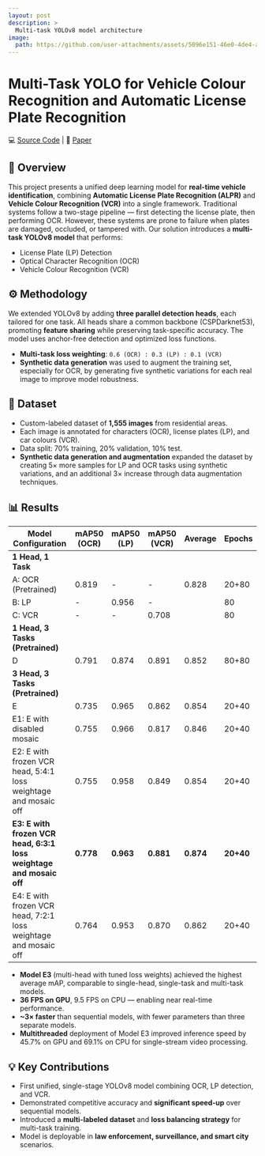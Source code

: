 ```yaml
---
layout: post
description: > 
  Multi-task YOLOv8 model architecture
image: 
  path: https://github.com/user-attachments/assets/5096e151-46e0-4de4-ad1e-93a655e11dbd
---
```


# Multi-Task YOLO for Vehicle Colour Recognition and Automatic License Plate Recognition
💻 [Source Code](https://github.com/yinloonkhor/YOLOv8-multi-detection-head/tree/main) | 📝 [Paper](https://ieeexplore.ieee.org/document/10570013)

## 🧠 Overview
This project presents a unified deep learning model for **real-time vehicle identification**, combining **Automatic License Plate Recognition (ALPR)** and **Vehicle Colour Recognition (VCR)** into a single framework. Traditional systems follow a two-stage pipeline — first detecting the license plate, then performing OCR. However, these systems are prone to failure when plates are damaged, occluded, or tampered with. Our solution introduces a **multi-task YOLOv8 model** that performs:
- License Plate (LP) Detection  
- Optical Character Recognition (OCR)  
- Vehicle Colour Recognition (VCR)  

## ⚙️ Methodology
We extended YOLOv8 by adding **three parallel detection heads**, each tailored for one task. All heads share a common backbone (CSPDarknet53), promoting **feature sharing** while preserving task-specific accuracy. The model uses anchor-free detection and optimized loss functions.

- **Multi-task loss weighting**: `0.6 (OCR) : 0.3 (LP) : 0.1 (VCR)`  
- **Synthetic data generation** was used to augment the training set, especially for OCR, by generating five synthetic variations for each real image to improve model robustness.

## 🧪 Dataset
- Custom-labeled dataset of **1,555 images** from residential areas.  
- Each image is annotated for characters (OCR), license plates (LP), and car colours (VCR).  
- Data split: 70% training, 20% validation, 10% test.
- **Synthetic data generation and augmentation** expanded the dataset by creating 5× more samples for LP and OCR tasks using synthetic variations, and an additional 3× increase through data augmentation techniques.

## 📊 Results
| Model Configuration                                              | mAP50 (OCR) | mAP50 (LP) | mAP50 (VCR) | Average | Epochs   |
|------------------------------------------------------------------|-------------|------------|-------------|---------|----------|
| **1 Head, 1 Task**                                               |             |            |             |         |          |
| A: OCR (Pretrained)                                              | 0.819       | -          | -           | 0.828   | 20+80    |
| B: LP                                                            | -           | 0.956      | -           |         | 80       |
| C: VCR                                                           | -           | -          | 0.708       |         | 80       |
| **1 Head, 3 Tasks (Pretrained)**                                 |             |            |             |         |          |
| D                                                                | 0.791       | 0.874      | 0.891       | 0.852   | 80+80    |
| **3 Head, 3 Tasks (Pretrained)**                                 |             |            |             |         |          |
| E                                                                | 0.735       | 0.965      | 0.862       | 0.854   | 20+40    |
| E1: E with disabled mosaic                                       | 0.755       | 0.966      | 0.817       | 0.846   | 20+40    |
| E2: E with frozen VCR head, 5:4:1 loss weightage and mosaic off | 0.755       | 0.958      | 0.849       | 0.854   | 20+40    |
| **E3: E with frozen VCR head, 6:3:1 loss weightage and mosaic off** | **0.778**   | **0.963**  | **0.881**   | **0.874** | **20+40** |
| E4: E with frozen VCR head, 7:2:1 loss weightage and mosaic off | 0.764       | 0.953      | 0.870       | 0.862   | 20+40    |

- **Model E3** (multi-head with tuned loss weights) achieved the highest average mAP, comparable to single-head, single-task and multi-task models.
- **36 FPS on GPU**, 9.5 FPS on CPU — enabling near real-time performance.
- **~3× faster** than sequential models, with fewer parameters than three separate models.
- **Multithreaded** deployment of Model E3 improved inference speed by 45.7% on GPU and 69.1% on CPU for single-stream video processing.

## 💡 Key Contributions
- First unified, single-stage YOLOv8 model combining OCR, LP detection, and VCR.  
- Demonstrated competitive accuracy and **significant speed-up** over sequential models.  
- Introduced a **multi-labeled dataset** and **loss balancing strategy** for multi-task training.  
- Model is deployable in **law enforcement, surveillance, and smart city** scenarios.
